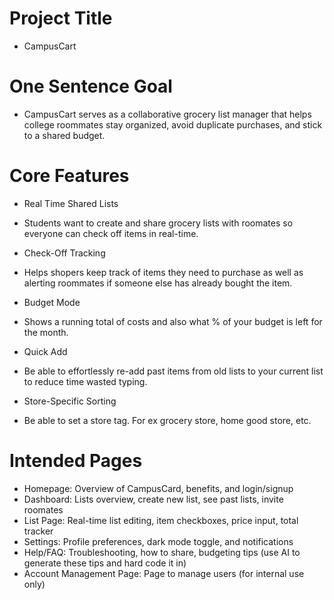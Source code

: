 # Project Title
- CampusCart

# One Sentence Goal
- CampusCart serves as a collaborative grocery list manager that helps college roommates stay organized, avoid duplicate purchases, and stick to a shared budget. 

# Core Features
- Real Time Shared Lists
 - Students want to create and share grocery lists with roomates so everyone can check off items in real-time.

- Check-Off Tracking
 - Helps shopers keep track of items they need to purchase as well as alerting roommates if someone else has already bought the item. 

 - Budget Mode
  - Shows a running total of costs and also what % of your budget is left for the month.

- Quick Add
 - Be able to effortlessly re-add past items from old lists to your current list to reduce time wasted typing. 

- Store-Specific Sorting
 - Be able to set a store tag. For ex grocery store, home good store, etc.

 # Intended Pages
 - Homepage: Overview of CampusCard, benefits, and login/signup
 - Dashboard: Lists overview, create new list, see past lists, invite roomates
 - List Page: Real-time list editing, item checkboxes, price input, total tracker
 - Settings: Profile preferences, dark mode toggle, and notifications
 - Help/FAQ: Troubleshooting, how to share, budgeting tips (use AI to generate these tips and hard code it in)
 - Account Management Page: Page to manage users (for internal use only)
